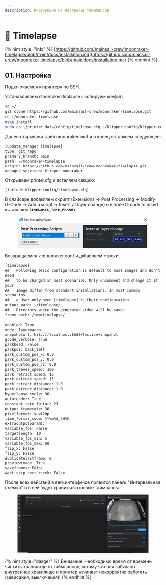 ```yaml
---
description: Инструкция по настройке таймлапсов
---
```


# 🎥 Timelapse

{% hint style="info" %}
[https://github.com/mainsail-crew/moonraker-timelapse/blob/main/docs/installation.md](https://github.com/mainsail-crew/moonraker-timelapse/blob/main/docs/installation.md)
{% endhint %}

## 01. Настройка

Подключаемся к принтеру по SSH.

Устанавливаем moonraker-timlapse и копируем конфиг:

```bash
cd ~/
git clone https://github.com/mainsail-crew/moonraker-timelapse.git
cd ~/moonraker-timelapse
make install
sudo cp ~/printer_data/config/timelapse.cfg ~/klipper_config/klipper-config/
```

Далее открываем файл moonraker.conf и в конец вставляем следующее:

```django
[update_manager timelapse]
type: git_repo
primary_branch: main
path: ~/moonraker-timelapse
origin: https://github.com/mainsail-crew/moonraker-timelapse.git
managed_services: klipper moonraker
```

Открываем printer.cfg и всталяем секцию:

```django
[include klipper-config/timelapse.cfg]
```

В слайсере добавляем скрипт (Extensions -> Post Processing -> Modify G-Code -> Add a script -> Insert at layer change) и в поле G-code to insert вставляем **`TIMELAPSE_TAKE_FRAME:`**

<figure><img src="../../.gitbook/assets/timelapse-cura-config.png" alt=""><figcaption></figcaption></figure>

Возвращаемся к moonraker.conf и добавляем строки:

```django
[timelapse]
##   Following basic configuration is default to most images and don't need
##   to be changed in most scenarios. Only uncomment and change it if your
##   Image differ from standart installations. In most common scenarios 
##   a User only need [timelapse] in their configuration.
output_path: ~/timelapse/
##   Directory where the generated video will be saved
frame_path: /tmp/timelapse/

enabled: True
mode: layermacro
snapshoturl: http://localhost:8080/?action=snapshot
gcode_verbose: True
parkhead: False
parkpos: back_left
park_custom_pos_x: 0.0
park_custom_pos_y: 0.0
park_custom_pos_dz: 0.0
park_travel_speed: 100
park_retract_speed: 15
park_extrude_speed: 15
park_retract_distance: 1.0
park_extrude_distance: 1.0
hyperlapse_cycle: 30
autorender: True
constant_rate_factor: 23
output_framerate: 30
pixelformat: yuv420p
time_format_code: %Y%m%d_%H%M
extraoutputparams: 
variable_fps: False
targetlength: 10
variable_fps_min: 5
variable_fps_max: 60
flip_x: False
flip_y: False
duplicatelastframe: 0
previewimage: True
saveframes: False
wget_skip_cert_check: False
```

После всех действий в веб-интерфейсе появится панель "Интервальная съемка" и в ней будут храниться готовые таймлапсы.

<figure><img src="../../.gitbook/assets/изображение (248).png" alt=""><figcaption></figcaption></figure>

{% hint style="danger" %}
Внимание! Необходимо время от времени чистить хранилище от таймлапсов, потому что они забивают внутреннее хранилище и принтер начинает некорректно работать (зависания, выключения)!
{% endhint %}

